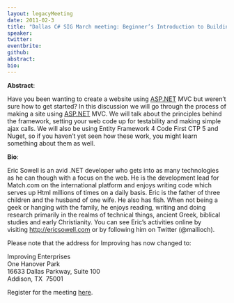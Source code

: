 ```yaml
---
layout: legacyMeeting
date: 2011-02-3
title: "Dallas C# SIG March meeting: Beginner’s Introduction to Building Websites with ASP.NET MVC"
speaker:
twitter:
eventbrite:
github:
abstract:
bio:
---
```


<p><strong>Abstract</strong>:</p>
<p>Have you been wanting to create a website using&nbsp;<a href="http://asp.net/" target="_blank">ASP.NET</a> MVC but weren&#8217;t sure how to get started? In this discussion we will go through the process of making a site using&nbsp;<a href="http://asp.net/" target="_blank">ASP.NET</a> MVC. We will talk about the principles behind the framework, setting your web code up for testability and making simple ajax calls. We will also be using Entity Framework 4 Code First CTP 5 and Nuget, so if you haven&#8217;t yet seen how these work, you might learn something about them as well.</p>
<p><strong>Bio</strong>:</p>
<p>Eric Sowell is an avid .NET developer who gets into as many technologies as he can though with a focus on the web. He is the development lead for Match.com on the international platform and enjoys writing code which serves up Html millions of times on a daily basis. Eric is the father of three children and the husband of one wife. He also has fish. When not being a geek or hanging with the family, he enjoys reading, writing and doing research primarily in the realms of technical things, ancient Greek, biblical studies and early Christianity. You can see Eric&#8217;s activities online by visiting&nbsp;<a href="http://ericsowell.com/" target="_blank">http://ericsowell.com</a> or by following him on Twitter (@mallioch).</p>
<p>Please note that the address for Improving has now changed to:</p>
<p>Improving Enterprises<br />
One Hanover Park<br />
16633 Dallas Parkway, Suite 100<br />
Addison, TX &nbsp;75001</p>
<p>Register for the meeting <a href="http://www.eventbrite.com/event/1336835511" target="_blank">here</a>.</p>

